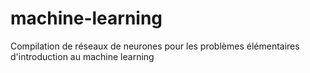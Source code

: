 # machine-learning
Compilation de réseaux de neurones pour les problèmes élémentaires d'introduction au machine learning
